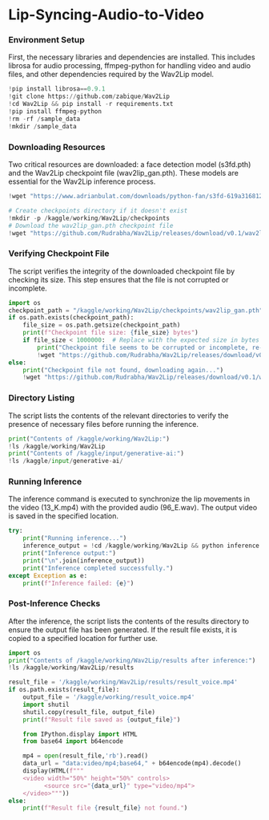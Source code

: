 # Lip-Syncing-Audio-to-Video

### Environment Setup
First, the necessary libraries and dependencies are installed. This includes librosa for audio processing, ffmpeg-python for handling video and audio files, and other dependencies required
 by the Wav2Lip model.
 
 ```python
!pip install librosa==0.9.1
!git clone https://github.com/zabique/Wav2Lip
!cd Wav2Lip && pip install -r requirements.txt
!pip install ffmpeg-python
!rm -rf /sample_data
!mkdir /sample_data
```

### Downloading Resources
Two critical resources are downloaded: a face detection model (s3fd.pth) and the Wav2Lip checkpoint file (wav2lip_gan.pth). These models are essential for the Wav2Lip inference process.

```python
!wget "https://www.adrianbulat.com/downloads/python-fan/s3fd-619a316812.pth" -O "/kaggle/working/Wav2Lip/face_detection/detection/sfd/s3fd.pth"

# Create checkpoints directory if it doesn't exist
!mkdir -p /kaggle/working/Wav2Lip/checkpoints
# Download the wav2lip_gan.pth checkpoint file
!wget "https://github.com/Rudrabha/Wav2Lip/releases/download/v0.1/wav2lip_gan.pth" -O "/kaggle/working/Wav2Lip/checkpoints/wav2lip_gan.pth"
```

### Verifying Checkpoint File
The script verifies the integrity of the downloaded checkpoint file by checking its size. This step ensures that the file is not corrupted or incomplete.

```python
import os
checkpoint_path = "/kaggle/working/Wav2Lip/checkpoints/wav2lip_gan.pth"
if os.path.exists(checkpoint_path):
    file_size = os.path.getsize(checkpoint_path)
    print(f"Checkpoint file size: {file_size} bytes")
    if file_size < 1000000:  # Replace with the expected size in bytes
        print("Checkpoint file seems to be corrupted or incomplete, re-downloading...")
        !wget "https://github.com/Rudrabha/Wav2Lip/releases/download/v0.1/wav2lip_gan.pth" -O "/kaggle/working/Wav2Lip/checkpoints/wav2lip_gan.pth"
else:
    print("Checkpoint file not found, downloading again...")
    !wget "https://github.com/Rudrabha/Wav2Lip/releases/download/v0.1/wav2lip_gan.pth" -O "/kaggle/working/Wav2Lip/checkpoints/wav2lip_gan.pth"
```

### Directory Listing
The script lists the contents of the relevant directories to verify the presence of necessary files before running the inference.

```python
print("Contents of /kaggle/working/Wav2Lip:")
!ls /kaggle/working/Wav2Lip
print("Contents of /kaggle/input/generative-ai:")
!ls /kaggle/input/generative-ai/
```
### Running Inference
The inference command is executed to synchronize the lip movements in the video (13_K.mp4) with the provided audio (96_E.wav). The output video is saved in the specified location.

```python
try:
    print("Running inference...")
    inference_output = !cd /kaggle/working/Wav2Lip && python inference.py --checkpoint_path checkpoints/wav2lip_gan.pth --face "/kaggle/input/generative-ai/13_K.mp4" --audio "/kaggle/input/generative-ai/96_E.wav" --outfile "results/result_voice.mp4"
    print("Inference output:")
    print("\n".join(inference_output))
    print("Inference completed successfully.")
except Exception as e:
    print(f"Inference failed: {e}")
```
### Post-Inference Checks
After the inference, the script lists the contents of the results directory to ensure the output file has been generated. If the result file exists, it is copied to a specified location for further use.

```python
import os
print("Contents of /kaggle/working/Wav2Lip/results after inference:")
!ls /kaggle/working/Wav2Lip/results

result_file = '/kaggle/working/Wav2Lip/results/result_voice.mp4'
if os.path.exists(result_file):
    output_file = '/kaggle/working/result_voice.mp4'
    import shutil
    shutil.copy(result_file, output_file)
    print(f"Result file saved as {output_file}")

    from IPython.display import HTML
    from base64 import b64encode

    mp4 = open(result_file,'rb').read()
    data_url = "data:video/mp4;base64," + b64encode(mp4).decode()
    display(HTML(f"""
    <video width="50%" height="50%" controls>
          <source src="{data_url}" type="video/mp4">
    </video>"""))
else:
    print(f"Result file {result_file} not found.")
```
